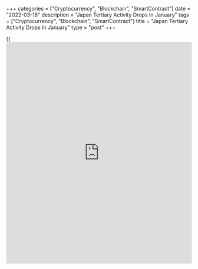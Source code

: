 +++
categories = ["Cryptocurrency", "Blockchain", "SmartContract"]
date = "2022-03-18"
description = "Japan Tertiary Activity Drops In January"
tags = ["Cryptocurrency", "Blockchain", "SmartContract"]
title = "Japan Tertiary Activity Drops In January"
type = "post"
+++

{{<iframe id="large-banner" src="https://www.bounty.group/#slide=3.0" width="100%" height="600" scrolling="no" style="border: 0px solid rgb(216, 221, 230); border-radius: 3px;">}}

Japan's tertiary activity dropped for the first time in five months in
January, data from the Ministry of Economy, Trade and Industry showed on
Friday.

The tertiary activity index declined 0.7 percent month-on-month in
January, after a 0.1 percent increase in December.

Among the individual components, the living and amusement-related
services, medical, [health][1] care and welfare, retail trade, and
[business][2]-related services decreased in January.

Meanwhile, wholesale trade, finance and insurance, electricity, gas,
heat supply and water, real estate, transport and postal activities,
information and communications, and goods rental and leasing increased.

On a yearly basis, tertiary activity gained 1.6 percent in January,
following a 1.0 percent rise in the previous month. That was the
strongest increase since July.

For comments and feedback [contact](https://www.playgroundfx.com/contact/): editorial@rtt[news](https://www.letsplayfx.com/blog/forex-news-website/).com

[Economic News][3]

 **What parts of the world are seeing the best (and worst) economic
performances lately? Click[here][4] to check out our [Econ Scorecard][4]
and find out! See up-to-the-moment [ranking](https://www.playgroundfx.com/blog/crypto-exchange-ranking/)s for the best and worst
performers in [GDP][5], [unemployment rate][6], [inflation][4] and much
more.**

   1. www.rtt[news](https://www.letsplayfx.com/blog/forex-news-website/).com/Content/Health.aspx
   2. www.rtt[news](https://www.letsplayfx.com/blog/forex-news-website/).com/Content/Business.aspx
   3. www.rtt[news](https://www.letsplayfx.com/blog/forex-news-website/).com/Content/EconomicNews.aspx
   4. www.rtt[news](https://www.letsplayfx.com/blog/forex-news-website/).com/economic-scorecard/world-rank/CPI/highest-performance.aspx
   5. www.rtt[news](https://www.letsplayfx.com/blog/forex-news-website/).com/economic-scorecard/world-rank/GDP/highest-performance.aspx
   6. www.rtt[news](https://www.letsplayfx.com/blog/forex-news-website/).com/economic-scorecard/world-rank/unemployment-rate/lowest-performance.aspx